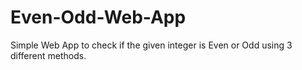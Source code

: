 # Even-Odd-Web-App
Simple Web App to check if the given integer is Even or Odd using 3 different methods.
